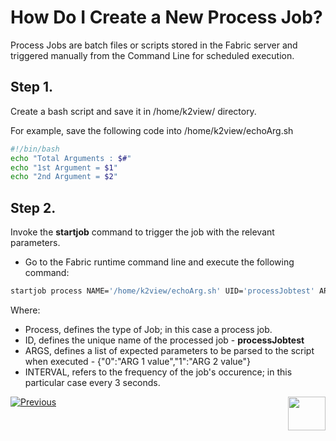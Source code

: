# How Do I Create a New Process Job?
Process Jobs are batch files or scripts stored in the Fabric server and triggered manually from the Command Line for scheduled execution. 

## Step 1. 
Create a bash script and save it in /home/k2view/ directory.

For example, save the following code into /home/k2view/echoArg.sh

```bash
#!/bin/bash
echo "Total Arguments : $#"
echo "1st Argument = $1"
echo "2nd Argument = $2"
```

## Step 2. 
Invoke the **startjob** command to trigger the job with the relevant parameters. 

-  Go to the Fabric runtime command line and execute the following command:

```bash 
startjob process NAME='/home/k2view/echoArg.sh' UID='processJobtest' ARGS='{"0":"ARG 1 value","1":"ARG 2 value"}' EXEC_INTERVAL='00:00:03';
```

   Where:
  - Process, defines the type of Job; in this case a process job.
  - ID, defines the unique name of the processed job - **processJobtest**
  - ARGS, defines a list of expected parameters to be parsed to the script when executed - {"0":"ARG 1 value","1":"ARG 2 value"}
  - INTERVAL, refers to the frequency of the job's occurence; in this particular case every 3 seconds.



[![Previous](/articles/images/Previous.png)](/articles/20_jobs_and_batch_services/03_create_a_new_user_job.md)[<img align="right" width="60" height="54" src="/articles/images/Next.png">](/articles/20_jobs_and_batch_services/05_create_a_new_broadway_job.md)
